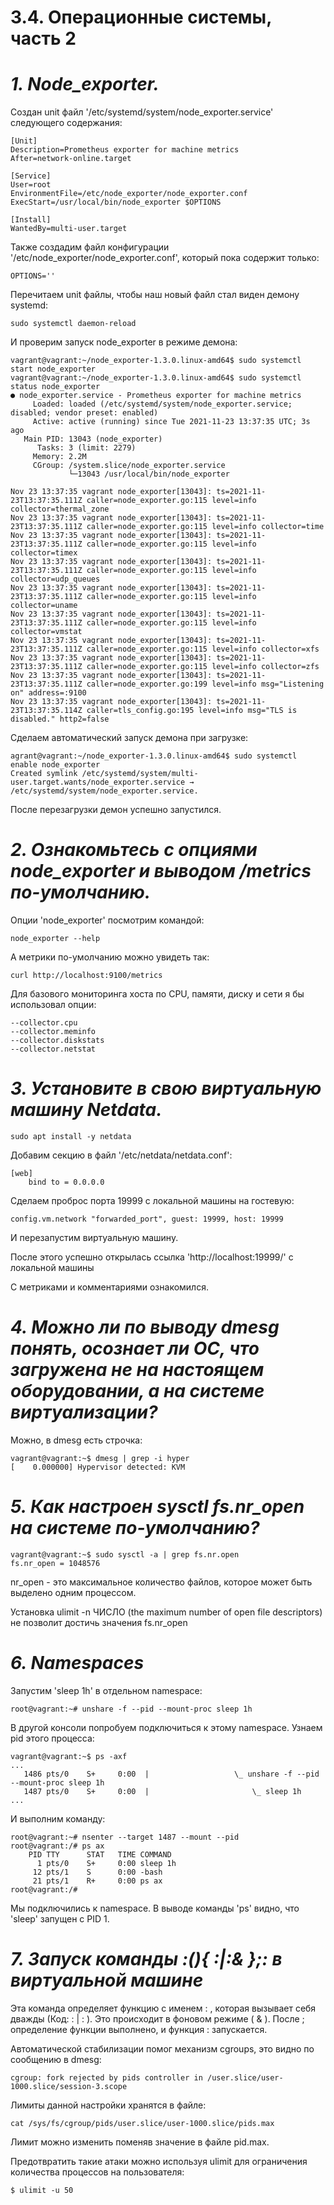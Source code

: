 # **3.4. Операционные системы, часть 2**

# *1. Node_exporter.*
Создан unit файл '/etc/systemd/system/node_exporter.service' следующего содержания:
 
```
[Unit]
Description=Prometheus exporter for machine metrics
After=network-online.target

[Service]
User=root
EnvironmentFile=/etc/node_exporter/node_exporter.conf
ExecStart=/usr/local/bin/node_exporter $OPTIONS

[Install]
WantedBy=multi-user.target
```

Также создадим файл конфигурации '/etc/node_exporter/node_exporter.conf', который пока содержит только:

```
OPTIONS=''
```

Перечитаем unit файлы, чтобы наш новый файл стал виден демону systemd:

```
sudo systemctl daemon-reload
```

И проверим запуск node_exporter в режиме демона:

```
vagrant@vagrant:~/node_exporter-1.3.0.linux-amd64$ sudo systemctl start node_exporter
vagrant@vagrant:~/node_exporter-1.3.0.linux-amd64$ sudo systemctl status node_exporter
● node_exporter.service - Prometheus exporter for machine metrics
     Loaded: loaded (/etc/systemd/system/node_exporter.service; disabled; vendor preset: enabled)
     Active: active (running) since Tue 2021-11-23 13:37:35 UTC; 3s ago
   Main PID: 13043 (node_exporter)
      Tasks: 3 (limit: 2279)
     Memory: 2.2M
     CGroup: /system.slice/node_exporter.service
             └─13043 /usr/local/bin/node_exporter

Nov 23 13:37:35 vagrant node_exporter[13043]: ts=2021-11-23T13:37:35.111Z caller=node_exporter.go:115 level=info collector=thermal_zone
Nov 23 13:37:35 vagrant node_exporter[13043]: ts=2021-11-23T13:37:35.111Z caller=node_exporter.go:115 level=info collector=time
Nov 23 13:37:35 vagrant node_exporter[13043]: ts=2021-11-23T13:37:35.111Z caller=node_exporter.go:115 level=info collector=timex
Nov 23 13:37:35 vagrant node_exporter[13043]: ts=2021-11-23T13:37:35.111Z caller=node_exporter.go:115 level=info collector=udp_queues
Nov 23 13:37:35 vagrant node_exporter[13043]: ts=2021-11-23T13:37:35.111Z caller=node_exporter.go:115 level=info collector=uname
Nov 23 13:37:35 vagrant node_exporter[13043]: ts=2021-11-23T13:37:35.111Z caller=node_exporter.go:115 level=info collector=vmstat
Nov 23 13:37:35 vagrant node_exporter[13043]: ts=2021-11-23T13:37:35.111Z caller=node_exporter.go:115 level=info collector=xfs
Nov 23 13:37:35 vagrant node_exporter[13043]: ts=2021-11-23T13:37:35.111Z caller=node_exporter.go:115 level=info collector=zfs
Nov 23 13:37:35 vagrant node_exporter[13043]: ts=2021-11-23T13:37:35.111Z caller=node_exporter.go:199 level=info msg="Listening on" address=:9100
Nov 23 13:37:35 vagrant node_exporter[13043]: ts=2021-11-23T13:37:35.114Z caller=tls_config.go:195 level=info msg="TLS is disabled." http2=false
```

Сделаем автоматический запуск демона при загрузке:

```
agrant@vagrant:~/node_exporter-1.3.0.linux-amd64$ sudo systemctl enable node_exporter
Created symlink /etc/systemd/system/multi-user.target.wants/node_exporter.service → /etc/systemd/system/node_exporter.service.
```

После перезагрузки демон успешно запустился.

# *2. Ознакомьтесь с опциями node_exporter и выводом /metrics по-умолчанию.*
Опции 'node_exporter' посмотрим командой:

```
node_exporter --help
```
А метрики по-умолчанию можно увидеть так:

```
curl http://localhost:9100/metrics
```
Для базового мониторинга хоста по CPU, памяти, диску и сети я бы использовал опции:
```
--collector.cpu
--collector.meminfo
--collector.diskstats
--collector.netstat
```

# *3. Установите в свою виртуальную машину Netdata.*

```
sudo apt install -y netdata
```

Добавим секцию в файл '/etc/netdata/netdata.conf':

```
[web]
	bind to = 0.0.0.0
```

Сделаем проброс порта 19999 с локальной машины на гостевую:

```
config.vm.network "forwarded_port", guest: 19999, host: 19999
```

И перезапустим виртуальную машину.

После этого успешно открылась ссылка 'http://localhost:19999/' с локальной машины

С метриками и комментариями ознакомился.

# *4. Можно ли по выводу dmesg понять, осознает ли ОС, что загружена не на настоящем оборудовании, а на системе виртуализации?*
Можно, в dmesg есть строчка:

```
vagrant@vagrant:~$ dmesg | grep -i hyper
[    0.000000] Hypervisor detected: KVM
```

# *5. Как настроен sysctl fs.nr_open на системе по-умолчанию?*

```
vagrant@vagrant:~$ sudo sysctl -a | grep fs.nr.open
fs.nr_open = 1048576
```
nr_open - это максимальное количество файлов, которое может быть выделено одним процессом.

Установка ulimit -n	ЧИСЛО (the maximum number of open file descriptors) не позволит достичь значения fs.nr_open

# *6. Namespaces*
Запустим 'sleep 1h' в отдельном namespace:
```
root@vagrant:~# unshare -f --pid --mount-proc sleep 1h

```

В другой консоли попробуем подключиться к этому namespace. Узнаем pid этого процесса:

```
vagrant@vagrant:~$ ps -axf
...
   1486 pts/0    S+     0:00  |                   \_ unshare -f --pid --mount-proc sleep 1h
   1487 pts/0    S+     0:00  |                       \_ sleep 1h
...
```

И выполним команду:

```
root@vagrant:~# nsenter --target 1487 --mount --pid
root@vagrant:/# ps ax
    PID TTY      STAT   TIME COMMAND
      1 pts/0    S+     0:00 sleep 1h
     12 pts/1    S      0:00 -bash
     21 pts/1    R+     0:00 ps ax
root@vagrant:/# 
```
Мы подключились к namespace. В выводе команды 'ps' видно, что 'sleep' запущен с PID 1.

# *7. Запуск команды :(){ :|:& };: в виртуальной машине*
Эта команда определяет функцию с именем : , которая вызывает себя дважды (Код: : | : ). Это происходит в фоновом режиме ( & ). После ; определение функции выполнено, и функция : запускается.

Автоматической стабилизации помог механизм cgroups, это видно по сообщению в dmesg:

```
cgroup: fork rejected by pids controller in /user.slice/user-1000.slice/session-3.scope
```

Лимиты данной настройки хранятся в файле:

```
cat /sys/fs/cgroup/pids/user.slice/user-1000.slice/pids.max
```
Лимит можно изменить поменяв значение в файле pid.max.

Предотвратить такие атаки можно используя ulimit для ограничения количества процессов на пользователя:

```
$ ulimit -u 50
```